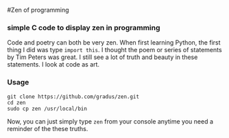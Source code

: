 #Zen of programming

### simple C code to display zen in programming
 
Code and poetry can both be very zen.
When first learning Python, the first thing I did was type `import this`.
I thought the poem or series of statements by Tim Peters was great.
I still see a lot of truth and beauty in these statements.
I look at code as art.

### Usage

    git clone https://github.com/gradus/zen.git
    cd zen
    sudo cp zen /usr/local/bin
    
Now, you can just simply type `zen` from your console anytime you need a reminder of the these truths.
